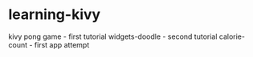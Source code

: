 # learning-kivy
kivy pong game - first tutorial
widgets-doodle - second tutorial
calorie-count - first app attempt
